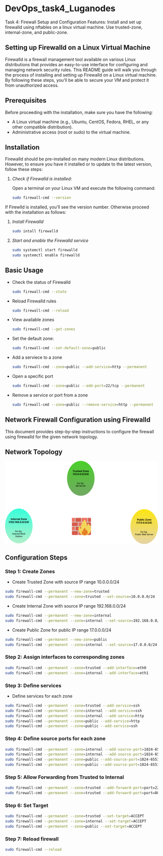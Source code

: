 
# DevOps_task4_Luganodes
Task 4: Firewall Setup and Configuration Features:  Install and set up firewalld using nftables on a linux virtual machine. Use trusted-zone, internal-zone, and public-zone.

## Setting up Firewalld on a Linux Virtual Machine

Firewalld is a firewall management tool available on various Linux distributions that provides an easy-to-use interface for configuring and managing network security rules. This README guide will walk you through the process of installing and setting up Firewalld on a Linux virtual machine. By following these steps, you'll be able to secure your VM and protect it from unauthorized access.

## Prerequisites

Before proceeding with the installation, make sure you have the following:

- A Linux virtual machine (e.g., Ubuntu, CentOS, Fedora, RHEL, or any other compatible distribution).
- Administrative access (root or sudo) to the virtual machine.

## Installation

Firewalld should be pre-installed on many modern Linux distributions. However, to ensure you have it installed or to update to the latest version, follow these steps:

1. *Check if Firewalld is installed:*

   Open a terminal on your Linux VM and execute the following command:

   ```bash
   sudo firewall-cmd --version
If Firewlld is installed, you'll see the version number. Otherwise proceed with the installation as follows:
1. *Install Firewalld*
   ```bash
   sudo intall firewalld
   ```
2. *Start and enable the Firewalld service*
   ```bash
   sudo systemctl start firewalld
   sudo systemctl enable firewalld
   ```
## Basic Usage
- Check the status of Firewalld
   ```bash
   sudo firewall-cmd --state
   ```
- Reload Firewalld rules
   ```bash
   sudo firewall-cmd --reload
   ```
- View available zones
   ```bash
   sudo firewall-cmd --get-zones
   ```
- Set the default zone:
   ```bash
   sudo firewall-cmd --set-default-zone=public
   ```
- Add a serviece to a zone
   ```bash
   sudo firewall-cmd --zone=public --add-service=http --permanent
   ```
- Open a specific port
   ```bash
   sudo firewall-cmd --zone=public --add-port=22/tcp --permanent
   ```
- Remove a service or port from a zone
   ```bash
   sudo firewall-cmd --zone=public --remove-service=http --permanent
   ``` 

## Network Firewall Configuration using Firewalld

This document provides step-by-step instructions to configure the firewall using firewalld for the given network topology.

## Network Topology
![Alt Firewall](PIC.PNG)


## Configuration Steps

### Step 1: Create Zones


- Create Trusted Zone with source IP range 10.0.0.0/24
 ```bash
sudo firewall-cmd --permanent --new-zone=trusted
sudo firewall-cmd --permanent --zone=trusted --set-source=10.0.0.0/24
```
- Create Internal Zone with source IP range 192.168.0.0/24
```bash
sudo firewall-cmd --permanent --new-zone=internal
sudo firewall-cmd --permanent --zone=internal --set-source=192.168.0.0/24
```

- Create Public Zone for public IP range 17.0.0.0/24
```bash
sudo firewall-cmd --permanent --new-zone=public
sudo firewall-cmd --permanent --zone=internal --set-source=17.0.0.0/24
```
### Step 2: Assign interfaces to corresponding zones
```bash
sudo firewall-cmd --permanent --zone=trusted --add-interface=eth0
sudo firewall-cmd --permanent --zone=internal --add-interface=eth1
```
### Step 3: Define services

- Define services for each zone
```bash
sudo firewall-cmd --permanent --zone=trusted --add-service=ssh
sudo firewall-cmd --permanent --zone=internal --add-service=ssh
sudo firewall-cmd --permanent --zone=internal --add-service=http
sudo firewall-cmd --permanent --zone=public --add-service=http
sudo firewall-cmd --permanent --zone=public --add-service=ssh
```

### Step 4: Define source ports for each zone
```bash
sudo firewall-cmd --permanent --zone=internal --add-source-port=1024-65535/tcp
sudo firewall-cmd --permanent --zone=internal --add-source-port=1024-65535/udp
sudo firewall-cmd --permanent --zone=public --add-source-port=1024-65535/tcp
sudo firewall-cmd --permanent --zone=public --add-source-port=1024-65535/udp
```
### Step 5: Allow Forwarding from Trusted to Internal
```bash
sudo firewall-cmd --permanent --zone=trusted --add-forward-port=port=22:proto=tcp:toport=22:toaddr=192.168.0.10
sudo firewall-cmd --permanent --zone=trusted --add-forward-port=port=80:proto=tcp:toport=80:toaddr=192.168.0.20
```
### Step 6: Set Target
```bash
sudo firewall-cmd --permanent --zone=trusted --set-target=ACCEPT
sudo firewall-cmd --permanent --zone=internal --set-target=ACCEPT
sudo firewall-cmd --permanent --zone=public --set-target=ACCEPT
```
### Step 7: Reload firewall 
```bash
sudo firewall-cmd --reload
```





   

   
